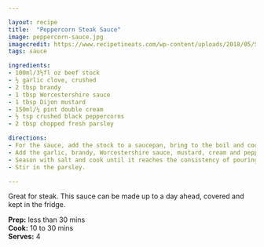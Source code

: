 ```yaml
---

layout: recipe
title:  "Peppercorn Steak Sauce"
image: peppercorn-sauce.jpg
imagecredit: https://www.recipetineats.com/wp-content/uploads/2018/05/Steak-with-Creamy-Peppercorn-Sauce_5-650x910.jpg
tags: sauce

ingredients:
- 100ml/3½fl oz beef stock
- ½ garlic clove, crushed
- 2 tbsp brandy
- 1 tbsp Worcestershire sauce
- 1 tbsp Dijon mustard
- 150ml/¼ pint double cream
- ½ tsp crushed black peppercorns
- 2 tbsp chopped fresh parsley

directions:
- For the sauce, add the stock to a saucepan, bring to the boil and cook until reduced by half. 
- Add the garlic, brandy, Worcestershire sauce, mustard, cream and peppercorns. Stir and bring to the boil over a high heat. 
- Season with salt and cook until it reaches the consistency of pouring cream. 
- Stir in the parsley.

---
```


Great for steak. This sauce can be made up to a day ahead, covered and kept in the fridge.

**Prep:** less than 30 mins  
**Cook:** 10 to 30 mins  
**Serves:** 4